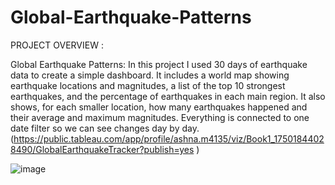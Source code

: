 # Global-Earthquake-Patterns

PROJECT OVERVIEW :

Global Earthquake Patterns: In this project I used 30 days of earthquake data to create a simple dashboard. It includes a world map showing earthquake locations and magnitudes, a list of the top 10 strongest earthquakes, and the percentage of earthquakes in each main region. It also shows, for each smaller location, how many earthquakes happened and their average and maximum magnitudes. Everything is connected to one date filter so we can see changes day by day.(https://public.tableau.com/app/profile/ashna.m4135/viz/Book1_17501844028490/GlobalEarthquakeTracker?publish=yes )

![image](https://github.com/user-attachments/assets/268ba17c-c68c-4579-b282-00d288eb44b0)
